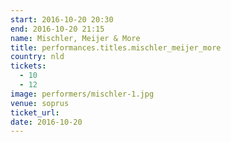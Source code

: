 ```yaml
---
start: 2016-10-20 20:30
end: 2016-10-20 21:15
name: Mischler, Meijer & More
title: performances.titles.mischler_meijer_more
country: nld
tickets:
  - 10
  - 12
image: performers/mischler-1.jpg
venue: soprus
ticket_url: 
date: 2016-10-20
---
```

